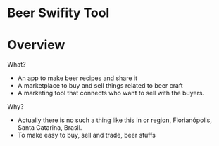 # Beer Swifity Tool

# Overview

What?

- An app to make beer recipes and share it
- A marketplace to buy and sell things related to beer craft
- A marketing tool that connects who want to sell with the buyers.

Why?

- Actually there is no such a thing like this in or region, Florianópolis, Santa Catarina, Brasil.
- To make easy to buy, sell and trade, beer stuffs
